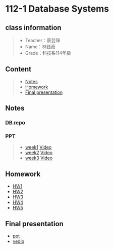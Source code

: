 # 112-1 Database Systems

## class information
> + Teacher：蔡芸琤
> + Name：林鈺茹
> + Grade：科技系114年級
## Content
> + [Notes]()
> + [Homework]()
> + [Final presentation]()
## Notes
### [DB repo](https://docs.google.com/spreadsheets/d/1Q7xZrNQcNulzj7rhAGlexjkjkXMrw-MnCfyo7CtSp_o/edit#gid=847386397)
### PPT
> + [week1](https://docs.google.com/presentation/d/1CP0D92DA8Ae8oyIKSquqUuTUpVqwLGT-14T32l9pf5U/edit#slide=id.g2410febba22_0_9)
> [Video]()
> + [week2]()
> [Video]()
> + [week3]()
> [Video]()


## Homework
+ [HW1]()
+ [HW2]()
+ [HW3]()
+ [HW4]()
+ [HW5]()
## Final presentation
+ [ppt]()
+ [vedio]()
